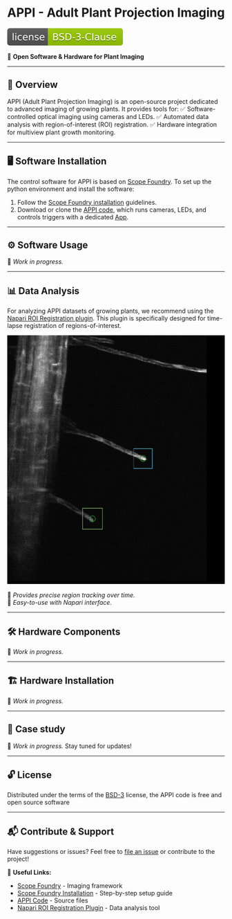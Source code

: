 # APPI - Adult Plant Projection Imaging

[![License](https://github.com/micropolimi/APPI/raw/main/images/licence_img.svg)](https://github.com/micropolimi/APPI/raw/main/LICENSE)

🚀 **Open Software & Hardware for Plant Imaging**

---

## 🌱 Overview
APPI (Adult Plant Projection Imaging) is an open-source project dedicated to advanced imaging of growing plants. It provides tools for:
✅ Software-controlled optical imaging using cameras and LEDs.
✅ Automated data analysis with region-of-interest (ROI) registration.
✅ Hardware integration for multiview plant growth monitoring.

---

## 🖥️ Software Installation
The control software for APPI is based on [Scope Foundry]. To set up the python environment and install the software:
1. Follow the [Scope Foundry installation] guidelines.
2. Download or clone the [APPI code], which runs cameras, LEDs, and controls triggers with a dedicated [App].

---

## ⚙️ Software Usage
🚧 _Work in progress._ 

---

## 📊 Data Analysis
For analyzing APPI datasets of growing plants, we recommend using the [Napari ROI Registration plugin]. This plugin is specifically designed for time-lapse registration of regions-of-interest.

![Napari ROI Registration](https://github.com/micropolimi/APPI/raw/main/images/roi_registration.gif)

🔹 _Provides precise region tracking over time._   
🔹 _Easy-to-use with Napari interface._

---

## 🛠️ Hardware Components
🚧 _Work in progress._

---

## 🏗️ Hardware Installation
🚧 _Work in progress._

---

## 🍃 Case study
🚧 _Work in progress._ Stay tuned for updates!

---

## 🔓 License

Distributed under the terms of the [BSD-3] license,
the APPI code is free and open source software

---

## 📬 Contribute & Support
Have suggestions or issues? Feel free to [file an issue] or contribute to the project!

🔗 **Useful Links:**
- [Scope Foundry] - Imaging framework
- [Scope Foundry Installation] - Step-by-step setup guide
- [APPI Code] - Source files
- [Napari ROI Registration Plugin] - Data analysis tool

[Scope Foundry]: https://scopefoundry.org/
[Scope Foundry installation]: https://scopefoundry.org/docs/1_getting-started/
[file an issue]: https://github.com/micropolimi/APPI/issues
[Appi code]: https://github.com/micropolimi/APPI/raw/main/src
[App]: https://github.com/micropolimi/APPI/raw/main/src/plant_app.py
[Napari Roi Registration plugin]: https://www.napari-hub.org/plugins/napari-roi-registration
[BSD-3]: http://opensource.org/licenses/BSD-3-Clause